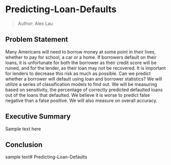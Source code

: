 # Predicting-Loan-Defaults

> Author: Alex Lau

## Problem Statement

Many Americans will need to borrow money at some point in their lives, whether to pay for school, a car or a home. If borrowers default on their loans, it is unfortunate for both the borrower as their credit score will be ruined, and for the lender, as their loan may not be recovered. It is important for lenders to decrease this risk as much as possible. Can we predict whether a borrower will default using loan and borrower statistics? We will utilize a series of classification models to find out. We will be measuring based on sensitivity, the percentage of correctly predicted defaulted loans out of the loans that defaulted. We believe it is worse to predict false negative than a false positive. We will also measure on overall accuracy. 

## Executive Summary

Sample text here

## Conclusion

sample text# Predicting-Loan-Defaults

